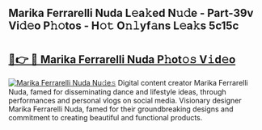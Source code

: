 ## Marika Ferrarelli Nuda L𝚎a𝚔ed N𝚞𝚍e - Part-39v Vi𝚍𝚎o P𝚑𝚘tos - H𝚘𝚝 O𝚗𝚕yf𝚊ns L𝚎a𝚔s 5c15c

# <h2><a href="http://kf81x8n.oniu.top/?m=Marika+Ferrarelli+Nuda">🔗👉 🔴 Marika Ferrarelli Nuda P𝚑ot𝚘𝚜 V𝚒d𝚎o</a></h2>

[![Marika Ferrarelli Nuda Nu𝚍e𝚜](https://i.imgur.com/0qMVB7G.gif)](http://kf81x8n.oniu.top/?m=Marika+Ferrarelli+Nuda)
Digital content creator Marika Ferrarelli Nuda, famed for disseminating dance and lifestyle ideas, through performances and personal vlogs on social media. Visionary designer Marika Ferrarelli Nuda, famed for their groundbreaking designs and commitment to creating beautiful and functional products.  
